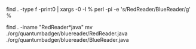 find . -type f -print0 | xargs -0 -I % perl -pi -e 's/RedReader/BlueReader/g' %

find  . -iname "RedReader*java"
mv ./org/quantumbadger/bluereader/RedReader.java ./org/quantumbadger/bluereader/BlueReader.java
